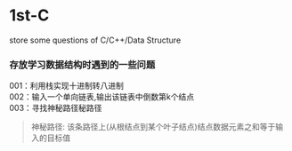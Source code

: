 # 1st-C
store some questions of C/C++/Data Structure
### 存放学习数据结构时遇到的一些问题
  001：利用栈实现十进制转八进制  
  002：输入一个单向链表,输出该链表中倒数第k个结点  
  003：寻找神秘路径秘路径   
  > 神秘路径: 该条路径上(从根结点到某个叶子结点)结点数据元素之和等于输入的目标值

